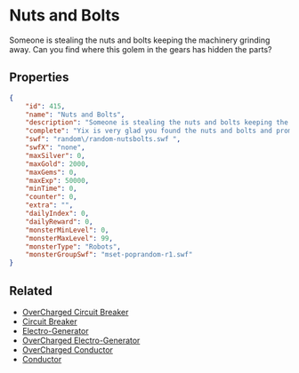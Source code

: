 # Nuts and Bolts

Someone is stealing the nuts and bolts keeping the machinery grinding away.  Can you find where this golem in the gears has hidden the parts?

## Properties

```json
{
    "id": 415,
    "name": "Nuts and Bolts",
    "description": "Someone is stealing the nuts and bolts keeping the machinery grinding away.  Can you find where this golem in the gears has hidden the parts?",
    "complete": "Yix is very glad you found the nuts and bolts and promises he'll have the cogs and gears back up and running before things grind to a halt.",
    "swf": "random\/random-nutsbolts.swf ",
    "swfX": "none",
    "maxSilver": 0,
    "maxGold": 2000,
    "maxGems": 0,
    "maxExp": 50000,
    "minTime": 0,
    "counter": 0,
    "extra": "",
    "dailyIndex": 0,
    "dailyReward": 0,
    "monsterMinLevel": 0,
    "monsterMaxLevel": 99,
    "monsterType": "Robots",
    "monsterGroupSwf": "mset-poprandom-r1.swf"
}
```

## Related

- [OverCharged Circuit Breaker](../items/2460-overcharged-circuit-breaker.md)
- [Circuit Breaker](../items/2461-circuit-breaker.md)
- [Electro-Generator](../items/2462-electro-generator.md)
- [OverCharged Electro-Generator](../items/2463-overcharged-electro-generator.md)
- [OverCharged Conductor](../items/2464-overcharged-conductor.md)
- [Conductor](../items/2465-conductor.md)

